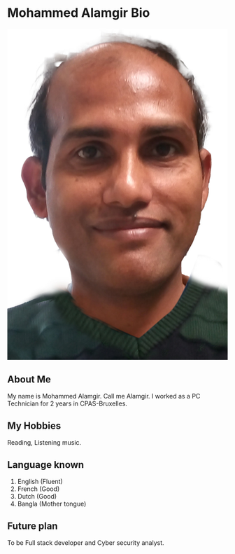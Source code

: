 # Mohammed Alamgir Bio

![My Photo](./img/alamgir02.jpg)

## About Me

My name is Mohammed Alamgir. Call me Alamgir.
I worked as a PC Technician for 2 years in CPAS-Bruxelles.

## My Hobbies

Reading, Listening music.

## Language known

1. English (Fluent)
2. French (Good)
3. Dutch (Good)
4. Bangla (Mother tongue)

## Future plan

To be Full stack developer and Cyber security analyst.
